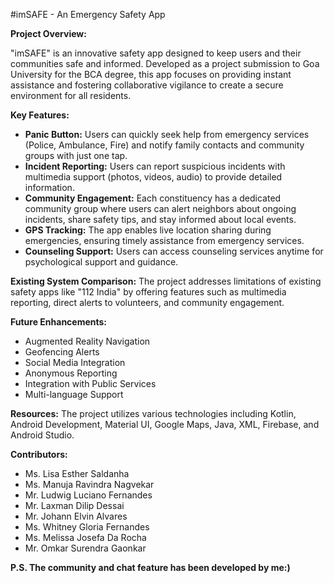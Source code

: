 #imSAFE - An Emergency Safety App

**Project Overview:**

"imSAFE" is an innovative safety app designed to keep users and their communities safe and informed. Developed as a project submission to Goa University for the BCA degree, this app focuses on providing instant assistance and fostering collaborative vigilance to create a secure environment for all residents.

**Key Features:**
- **Panic Button:** Users can quickly seek help from emergency services (Police, Ambulance, Fire) and notify family contacts and community groups with just one tap.
- **Incident Reporting:** Users can report suspicious incidents with multimedia support (photos, videos, audio) to provide detailed information.
- **Community Engagement:** Each constituency has a dedicated community group where users can alert neighbors about ongoing incidents, share safety tips, and stay informed about local events.
- **GPS Tracking:** The app enables live location sharing during emergencies, ensuring timely assistance from emergency services.
- **Counseling Support:** Users can access counseling services anytime for psychological support and guidance.

**Existing System Comparison:**
The project addresses limitations of existing safety apps like "112 India" by offering features such as multimedia reporting, direct alerts to volunteers, and community engagement.

**Future Enhancements:**
- Augmented Reality Navigation
- Geofencing Alerts
- Social Media Integration
- Anonymous Reporting
- Integration with Public Services
- Multi-language Support

**Resources:**
The project utilizes various technologies including Kotlin, Android Development, Material UI, Google Maps, Java, XML, Firebase, and Android Studio.

**Contributors:**
- Ms. Lisa Esther Saldanha
- Ms. Manuja Ravindra Nagvekar
- Mr. Ludwig Luciano Fernandes
- Mr. Laxman Dilip Dessai
- Mr. Johann Elvin Alvares
- Ms. Whitney Gloria Fernandes
- Ms. Melissa Josefa Da Rocha
- Mr. Omkar Surendra Gaonkar

**P.S. The community and chat feature has been developed by me:)**
